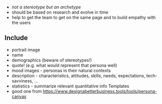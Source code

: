 - _not a stereotype but an archetype_
- should be based on research and evolve in time
- help to get the team to get on the same page and to build empathy with the users
## Include
- portrait image
- name
- demographics (beware of stereotypes!)
- quote! (e.g. what would represent that persona well)
- mood images - personas in their natural contexts
- description - characteristics, attitudes, skills, needs, expectations, tech-savviness, ...
- statistics - summarize relevant quantitative info
Templates
- good one from https://www.designabetterbusiness.tools/tools/persona-canvas